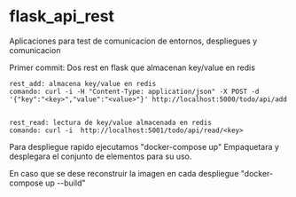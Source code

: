 # flask_api_rest
Aplicaciones para test de comunicacion de entornos, despliegues y comunicacion 

Primer commit:
	Dos rest en flask que almacenan key/value en redis

	rest_add: almacena key/value en redis
	comando: curl -i -H "Content-Type: application/json" -X POST -d '{"key":"<key>","value":"<value>"}' http://localhost:5000/todo/api/add


	rest_read: lectura de key/value almacenada en redis
	comando: curl -i  http://localhost:5001/todo/api/read/<key>


Para despliegue rapido ejecutamos "docker-compose up" 
Empaquetara y desplegara el conjunto de elementos para su uso.

En caso que se dese reconstruir la imagen en cada despliegue "docker-compose up --build"
